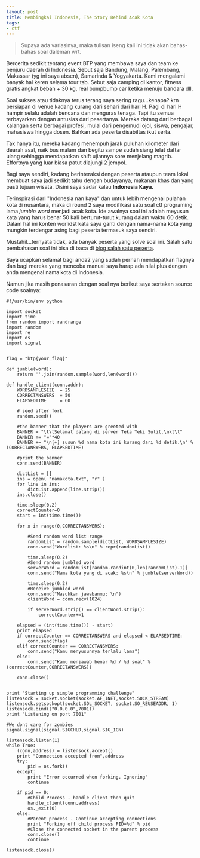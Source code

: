 ```yaml
---
layout: post
title: Membingkai Indonesia, The Story Behind Acak Kota
tags:
- ctf
---
```


>Supaya ada variasinya, maka tulisan iseng kali ini tidak akan bahas-bahas soal daleman wrt.

Bercerita sedikit tentang event BTP yang membawa saya dan team ke penjuru daerah di Indonesia. Sebut saja Bandung, Malang, Palembang, Makassar (yg ini saya absen), Samarinda & Yogyakarta. Kami mengalami banyak hal keren selama tour tsb. Sebut saja camping di kantor, fitness gratis angkat beban + 30 kg, real bumpbump car ketika menuju bandara dll.

Soal sukses atau tidaknya terus terang saya sering ragu...kenapa? krn persiapan di venue kadang kurang dari sehari dari hari H. Pagi di hari H hampir selalu adalah bencana dan menguras tenaga. Tapi itu semua terbayarkan dengan antusias dari pesertanya. Meraka datang dari berbagai kalangan serta berbagai profesi, mulai dari pengemudi ojol, siswa, pengajar, mahasiswa hingga dosen. Bahkan ada peserta disabiltas ikut serta. 

Tak hanya itu, mereka kadang menempuh jarak puluhan kilometer dari dearah asal, naik bus malam dan begitu sampe sudah siang telat daftar ulang sehingga mendapatkan shift ujiannya sore menjelang magrib. Effortnya yang luar biasa patut diajungi 2 jempol.

Bagi saya sendiri, kadang berinteraksi dengan peserta ataupun team lokal membuat saya jadi sedikit tahu dengan budayanya, makanan khas dan yang pasti tujuan wisata. Disini saya sadar kalau __Indonesia Kaya.__

Terinspirasi dari "Indonesia nan kaya" dan untuk lebih mengenal pulahan kota di nusantara, maka di round 2 saya modifikasi satu soal ctf programing lama _jumble word_ menjadi acak kota. Ide awalnya soal ini adalah meyusun kata yang harus benar 50 kali berturut-turut kurang dalam waktu 60 detik. Dalam hal ini konten worlidst kata saya ganti dengan nama-nama kota yang mungkin terdengar asing bagi peserta termasuk saya sendiri.

Mustahil...ternyata tidak, ada banyak peserta yang solve soal ini. Salah satu pembahasan soal ini bisa di baca di [blog salah satu peserta](https://bayufedra.wordpress.com/2018/05/05/write-up-ctf-born-to-protect-kategori-programming/). 

Saya ucapkan selamat bagi anda2 yang sudah pernah mendapatkan flagnya dan bagi mereka yang mencoba manual saya harap ada nilai plus dengan anda mengenal nama kota di Indonesia.

Namun jika masih penasaran dengan soal nya berikut saya sertakan source code soalnya:

```
#!/usr/bin/env python

import socket
import time
from random import randrange
import random
import re
import os
import signal


flag = "btp{your_flag}"

def jumble(word):
	return ''.join(random.sample(word,len(word)))  	

def handle_client(conn,addr):
	WORDSAMPLESIZE 	= 25
	CORRECTANSWERS 	= 50
	ELAPSEDTIME 	= 60

	# seed after fork
	random.seed()

	#the banner that the players are greeted with
	BANNER = "\t\tSelamat datang di server Teka Teki Sulit.\n\t\t"
	BANNER += "="*40
	BANNER += "\n[+] susun %d nama kota ini kurang dari %d detik.\n" % (CORRECTANSWERS, ELAPSEDTIME)	

	#print the banner
	conn.send(BANNER)

	dictList = []
	ins = open( "namakota.txt", "r" )
	for line in ins:
		dictList.append(line.strip())
	ins.close()

	time.sleep(0.2)
	correctCounter=0
	start = int(time.time())

	for x in range(0,CORRECTANSWERS):
		
		#Send random word list range
		randomList = random.sample(dictList, WORDSAMPLESIZE)
		conn.send("Wordlist: %s\n" % repr(randomList))
		
		time.sleep(0.2)
		#Send random jumbled word
		serverWord = randomList[random.randint(0,len(randomList)-1)]
		conn.send("Nama kota yang di acak: %s\n" % jumble(serverWord))
		
		time.sleep(0.2)
		#Receive jumbled word
		conn.send("Masukkan jawabanmu: \n")
		clientWord = conn.recv(1024)
		
		if serverWord.strip() == clientWord.strip():
			correctCounter+=1
	
	elapsed = (int(time.time()) - start)
	print elapsed
	if correctCounter == CORRECTANSWERS and elapsed < ELAPSEDTIME:
		conn.send(flag)
	elif correctCounter == CORRECTANSWERS:
		conn.send("Kamu menyusunnya terlalu lama")
	else:
		conn.send("Kamu menjawab benar %d / %d soal" % (correctCounter,CORRECTANSWERS))
				
	conn.close()


print "Starting up simple programming challenge"
listensock = socket.socket(socket.AF_INET,socket.SOCK_STREAM)
listensock.setsockopt(socket.SOL_SOCKET, socket.SO_REUSEADDR, 1)
listensock.bind(("0.0.0.0",7001))
print "Listening on port 7001"

#We dont care for zombies
signal.signal(signal.SIGCHLD,signal.SIG_IGN)

listensock.listen(1)
while True:
    (conn,address) = listensock.accept()
    print "Connection accepted from",address
    try:
        pid = os.fork()
    except:
        print "Error occurred when forking. Ignoring"
        continue
        
    if pid == 0:
        #Child Process - handle client then quit
        handle_client(conn,address)
        os._exit(0)
    else:
        #Parent process - Continue accepting connections
        print "Forking off child process PID=%d" % pid
        #Close the connected socket in the parent process
        conn.close()
        continue

listensock.close()
```



